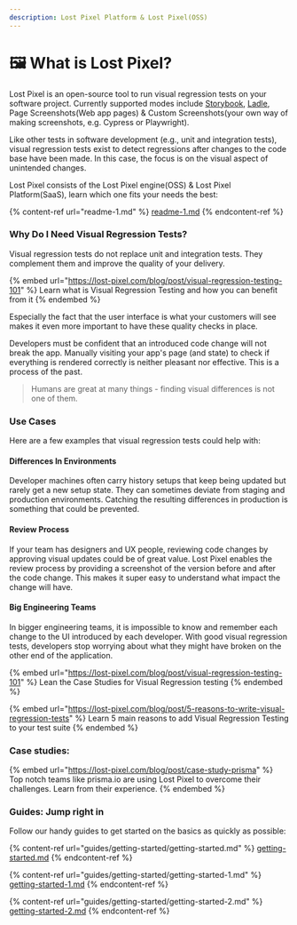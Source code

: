 ```yaml
---
description: Lost Pixel Platform & Lost Pixel(OSS)
---
```


# 🖼 What is Lost Pixel?

Lost Pixel is an open-source tool to run visual regression tests on your software project. Currently supported modes include [Storybook](https://storybook.js.org/), [Ladle](https://ladle.dev/), Page Screenshots(Web app pages) & Custom Screenshots(your own way of making screenshots, e.g. Cypress or Playwright).

Like other tests in software development (e.g., unit and integration tests), visual regression tests exist to detect regressions after changes to the code base have been made. In this case, the focus is on the visual aspect of unintended changes.

Lost Pixel consists of the Lost Pixel engine(OSS) & Lost Pixel Platform(SaaS), learn which one fits your needs the best:

{% content-ref url="readme-1.md" %}
[readme-1.md](readme-1.md)
{% endcontent-ref %}

### Why Do I Need Visual Regression Tests?

Visual regression tests do not replace unit and integration tests. They complement them and improve the quality of your delivery.

{% embed url="https://lost-pixel.com/blog/post/visual-regression-testing-101" %}
Learn what is Visual Regression Testing and how you can benefit from it&#x20;
{% endembed %}

Especially the fact that the user interface is what your customers will see makes it even more important to have these quality checks in place.

Developers must be confident that an introduced code change will not break the app. Manually visiting your app's page (and state) to check if everything is rendered correctly is neither pleasant nor effective. This is a process of the past.

> Humans are great at many things - finding visual differences is not one of them.

### Use Cases

Here are a few examples that visual regression tests could help with:

#### Differences In Environments

Developer machines often carry history setups that keep being updated but rarely get a new setup state. They can sometimes deviate from staging and production environments. Catching the resulting differences in production is something that could be prevented.

#### Review Process

If your team has designers and UX people, reviewing code changes by approving visual updates could be of great value. Lost Pixel enables the review process by providing a screenshot of the version before and after the code change. This makes it super easy to understand what impact the change will have.

#### Big Engineering Teams

In bigger engineering teams, it is impossible to know and remember each change to the UI introduced by each developer. With good visual regression tests, developers stop worrying about what they might have broken on the other end of the application.

{% embed url="https://lost-pixel.com/blog/post/visual-regression-testing-101" %}
Lean the Case Studies for Visual Regression testing
{% endembed %}

{% embed url="https://lost-pixel.com/blog/post/5-reasons-to-write-visual-regression-tests" %}
Learn 5 main reasons to add Visual Regression Testing to your test suite
{% endembed %}

### Case studies:

{% embed url="https://lost-pixel.com/blog/post/case-study-prisma" %}
Top notch teams like prisma.io are using Lost Pixel to overcome their challenges. Learn from their experience.
{% endembed %}

### Guides: Jump right in

Follow our handy guides to get started on the basics as quickly as possible:

{% content-ref url="guides/getting-started/getting-started.md" %}
[getting-started.md](guides/getting-started/getting-started.md)
{% endcontent-ref %}

{% content-ref url="guides/getting-started/getting-started-1.md" %}
[getting-started-1.md](guides/getting-started/getting-started-1.md)
{% endcontent-ref %}

{% content-ref url="guides/getting-started/getting-started-2.md" %}
[getting-started-2.md](guides/getting-started/getting-started-2.md)
{% endcontent-ref %}

